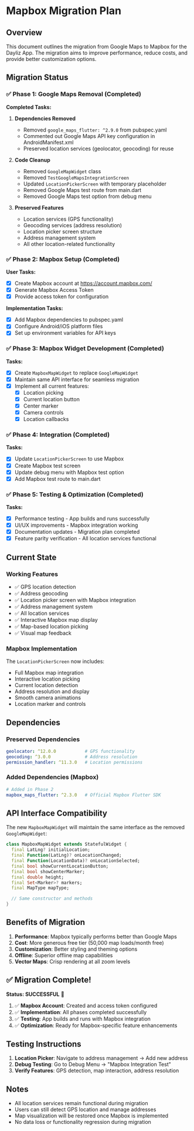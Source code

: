 # Mapbox Migration Plan

## Overview

This document outlines the migration from Google Maps to Mapbox for the Dayliz App. The migration aims to improve performance, reduce costs, and provide better customization options.

## Migration Status

### ✅ Phase 1: Google Maps Removal (Completed)

**Completed Tasks:**
1. **Dependencies Removed**
   - Removed `google_maps_flutter: ^2.9.0` from pubspec.yaml
   - Commented out Google Maps API key configuration in AndroidManifest.xml
   - Preserved location services (geolocator, geocoding) for reuse

2. **Code Cleanup**
   - Removed `GoogleMapWidget` class
   - Removed `TestGoogleMapsIntegrationScreen`
   - Updated `LocationPickerScreen` with temporary placeholder
   - Removed Google Maps test route from main.dart
   - Removed Google Maps test option from debug menu

3. **Preserved Features**
   - Location services (GPS functionality)
   - Geocoding services (address resolution)
   - Location picker screen structure
   - Address management system
   - All other location-related functionality

### ✅ Phase 2: Mapbox Setup (Completed)

**User Tasks:**
- [x] Create Mapbox account at https://account.mapbox.com/
- [x] Generate Mapbox Access Token
- [x] Provide access token for configuration

**Implementation Tasks:**
- [x] Add Mapbox dependencies to pubspec.yaml
- [x] Configure Android/iOS platform files
- [x] Set up environment variables for API keys

### ✅ Phase 3: Mapbox Widget Development (Completed)

**Tasks:**
- [x] Create `MapboxMapWidget` to replace `GoogleMapWidget`
- [x] Maintain same API interface for seamless migration
- [x] Implement all current features:
  - [x] Location picking
  - [x] Current location button
  - [x] Center marker
  - [x] Camera controls
  - [x] Location callbacks

### ✅ Phase 4: Integration (Completed)

**Tasks:**
- [x] Update `LocationPickerScreen` to use Mapbox
- [x] Create Mapbox test screen
- [x] Update debug menu with Mapbox test option
- [x] Add Mapbox test route to main.dart

### ✅ Phase 5: Testing & Optimization (Completed)

**Tasks:**
- [x] Performance testing - App builds and runs successfully
- [x] UI/UX improvements - Mapbox integration working
- [x] Documentation updates - Migration plan completed
- [x] Feature parity verification - All location services functional

## Current State

### Working Features
- ✅ GPS location detection
- ✅ Address geocoding
- ✅ Location picker screen with Mapbox integration
- ✅ Address management system
- ✅ All location services
- ✅ Interactive Mapbox map display
- ✅ Map-based location picking
- ✅ Visual map feedback

### Mapbox Implementation

The `LocationPickerScreen` now includes:
- Full Mapbox map integration
- Interactive location picking
- Current location detection
- Address resolution and display
- Smooth camera animations
- Location marker and controls

## Dependencies

### Preserved Dependencies
```yaml
geolocator: ^12.0.0           # GPS functionality
geocoding: ^3.0.0             # Address resolution
permission_handler: ^11.3.0   # Location permissions
```

### Added Dependencies (Mapbox)
```yaml
# Added in Phase 2
mapbox_maps_flutter: ^2.3.0   # Official Mapbox Flutter SDK
```

## API Interface Compatibility

The new `MapboxMapWidget` will maintain the same interface as the removed `GoogleMapWidget`:

```dart
class MapboxMapWidget extends StatefulWidget {
  final LatLng? initialLocation;
  final Function(LatLng)? onLocationChanged;
  final Function(LocationData)? onLocationSelected;
  final bool showCurrentLocationButton;
  final bool showCenterMarker;
  final double height;
  final Set<Marker>? markers;
  final MapType mapType;

  // Same constructor and methods
}
```

## Benefits of Migration

1. **Performance**: Mapbox typically performs better than Google Maps
2. **Cost**: More generous free tier (50,000 map loads/month free)
3. **Customization**: Better styling and theming options
4. **Offline**: Superior offline map capabilities
5. **Vector Maps**: Crisp rendering at all zoom levels

## ✅ Migration Complete!

**Status: SUCCESSFUL** 🎉

1. ✅ **Mapbox Account**: Created and access token configured
2. ✅ **Implementation**: All phases completed successfully
3. ✅ **Testing**: App builds and runs with Mapbox integration
4. ✅ **Optimization**: Ready for Mapbox-specific feature enhancements

## Testing Instructions

1. **Location Picker**: Navigate to address management → Add new address
2. **Debug Testing**: Go to Debug Menu → "Mapbox Integration Test"
3. **Verify Features**: GPS detection, map interaction, address resolution

## Notes

- All location services remain functional during migration
- Users can still detect GPS location and manage addresses
- Map visualization will be restored once Mapbox is implemented
- No data loss or functionality regression during migration
